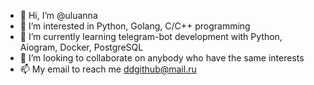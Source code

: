 - 👋 Hi, I’m @uluanna
- 👀 I’m interested in Python, Golang, C/C++ programming 
- 🌱 I’m currently learning telegram-bot development with Python, Aiogram, Docker, PostgreSQL
- 💞️ I’m looking to collaborate on anybody who have the same interests
- 📫 My email to reach me ddgithub@mail.ru

<!---
ULuanna/ULuanna is a ✨ special ✨ repository because its `README.md` (this file) appears on your GitHub profile.
You can click the Preview link to take a look at your changes.
--->
